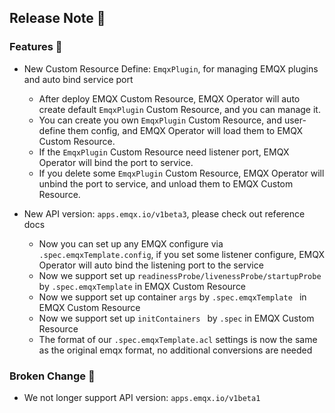 ## Release Note 🍻

### Features 🌈

- New Custom Resource Define: `EmqxPlugin`, for managing EMQX plugins and auto bind service port
  - After deploy EMQX Custom Resource, EMQX Operator will auto create default `EmqxPlugin` Custom Resource, and you can manage it.
  - You can create you own `EmqxPlugin` Custom Resource, and user-define them config, and EMQX Operator will load them to EMQX Custom Resource.
  - If the `EmqxPlugin` Custom Resource need listener port, EMQX Operator will bind the port to service.
  - If you delete some `EmqxPlugin` Custom Resource, EMQX Operator will unbind the port to service, and unload them to EMQX Custom Resource.

- New API version: `apps.emqx.io/v1beta3`, please check out reference docs
  - Now you can set up any EMQX configure via `.spec.emqxTemplate.config`, if you set some listener configure, EMQX Operator will auto bind the listening port to the service
  - Now we support set up `readinessProbe/livenessProbe/startupProbe` by `.spec.emqxTemplate` in EMQX Custom Resource
  - Now we support set up container `args` by `.spec.emqxTemplate ` in EMQX Custom Resource
  - Now we support set up `initContainers ` by `.spec` in EMQX Custom Resource
  - The format of our `.spec.emqxTemplate.acl` settings is now the same as the original emqx format, no additional conversions are needed

### Broken Change 🚫

- We not longer support API version: `apps.emqx.io/v1beta1`